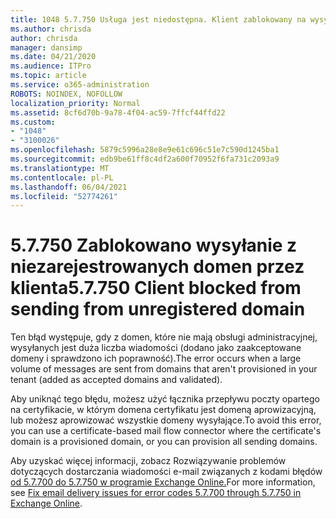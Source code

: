 ```yaml
---
title: 1048 5.7.750 Usługa jest niedostępna. Klient zablokowany na wysyłanie z niezarejestrowanych domen
ms.author: chrisda
author: chrisda
manager: dansimp
ms.date: 04/21/2020
ms.audience: ITPro
ms.topic: article
ms.service: o365-administration
ROBOTS: NOINDEX, NOFOLLOW
localization_priority: Normal
ms.assetid: 8cf6d70b-9a78-4f04-ac59-7ffcf44ffd22
ms.custom:
- "1048"
- "3100026"
ms.openlocfilehash: 5879c5996a28e8e9e61c696c51e7c590d1245ba1
ms.sourcegitcommit: edb9be61ff8c4df2a600f70952f6fa731c2093a9
ms.translationtype: MT
ms.contentlocale: pl-PL
ms.lasthandoff: 06/04/2021
ms.locfileid: "52774261"
---
```

# <a name="57750-client-blocked-from-sending-from-unregistered-domain"></a><span data-ttu-id="aa4d7-103">5.7.750 Zablokowano wysyłanie z niezarejestrowanych domen przez klienta</span><span class="sxs-lookup"><span data-stu-id="aa4d7-103">5.7.750 Client blocked from sending from unregistered domain</span></span>

<span data-ttu-id="aa4d7-104">Ten błąd występuje, gdy z domen, które nie mają obsługi administracyjnej, wysyłanych jest duża liczba wiadomości (dodano jako zaakceptowane domeny i sprawdzono ich poprawność).</span><span class="sxs-lookup"><span data-stu-id="aa4d7-104">The error occurs when a large volume of messages are sent from domains that aren't provisioned in your tenant (added as accepted domains and validated).</span></span>

<span data-ttu-id="aa4d7-105">Aby uniknąć tego błędu, możesz użyć łącznika przepływu poczty opartego na certyfikacie, w którym domena certyfikatu jest domeną aprowizacyjną, lub możesz aprowizować wszystkie domeny wysyłające.</span><span class="sxs-lookup"><span data-stu-id="aa4d7-105">To avoid this error, you can use a certificate-based mail flow connector where the certificate's domain is a provisioned domain, or you can provision all sending domains.</span></span>

<span data-ttu-id="aa4d7-106">Aby uzyskać więcej informacji, zobacz Rozwiązywanie problemów dotyczących dostarczania wiadomości e-mail związanych z kodami błędów [od 5.7.700 do 5.7.750 w programie Exchange Online.](https://go.microsoft.com/fwlink/?linkid=2164955)</span><span class="sxs-lookup"><span data-stu-id="aa4d7-106">For more information, see [Fix email delivery issues for error codes 5.7.700 through 5.7.750 in Exchange Online](https://go.microsoft.com/fwlink/?linkid=2164955).</span></span>